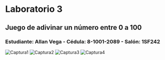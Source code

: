 # Laboratorio 3
## Juego de adivinar un número entre 0 a 100
### Estudiante: Allan Vega - Cédula: 8-1001-2089 - Salón: 1SF242

![Captura1](captura-1.jpeg)
![Captura2](captura-2.jpeg)
![Captura3](captura-3.jpeg)
![Captura4](captura-4.jpeg)